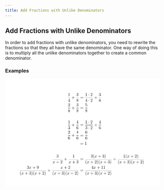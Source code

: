 ```yaml
---
title: Add Fractions with Unlike Denominators
---
```

## Add Fractions with Unlike Denominators

In order to add fractions with unlike denominators, you need to rewrite the fractions so that they all have the same denominator. One way of doing this is to multiply all the unlike denominators together to create a common denominator.

### Examples

<img src="https://github.com/codersc/freeCodeCamp-article-images/blob/master/guide-article-adding-fractions.png?raw=true">




